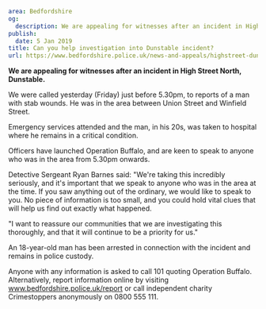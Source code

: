 ```yaml
area: Bedfordshire
og:
  description: We are appealing for witnesses after an incident in High Street North, Dunstable.
publish:
  date: 5 Jan 2019
title: Can you help investigation into Dunstable incident?
url: https://www.bedfordshire.police.uk/news-and-appeals/highstreet-dunstable-stabbing-jan2019
```

**We are appealing for witnesses after an incident in High Street North, Dunstable.**

We were called yesterday (Friday) just before 5.30pm, to reports of a man with stab wounds. He was in the area between Union Street and Winfield Street.

Emergency services attended and the man, in his 20s, was taken to hospital where he remains in a critical condition.

Officers have launched Operation Buffalo, and are keen to speak to anyone who was in the area from 5.30pm onwards.

Detective Sergeant Ryan Barnes said: "We're taking this incredibly seriously, and it's important that we speak to anyone who was in the area at the time. If you saw anything out of the ordinary, we would like to speak to you. No piece of information is too small, and you could hold vital clues that will help us find out exactly what happened.

"I want to reassure our communities that we are investigating this thoroughly, and that it will continue to be a priority for us."

An 18-year-old man has been arrested in connection with the incident and remains in police custody.

Anyone with any information is asked to call 101 quoting Operation Buffalo. Alternatively, report information online by visiting www.bedfordshire.police.uk/report or call independent charity Crimestoppers anonymously on 0800 555 111.
